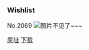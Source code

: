 ### Wishlist
No.2069
![图片不见了~~~](https://imgs.xkcd.com/comics/wishlist.png)

[原址](https://xkcd.com//2069) [下载](https://imgs.xkcd.com/comics/wishlist.png)

